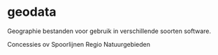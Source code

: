 # geodata
Geographie bestanden voor gebruik in verschillende soorten software.

Concessies ov
Spoorlijnen
Regio
Natuurgebieden
